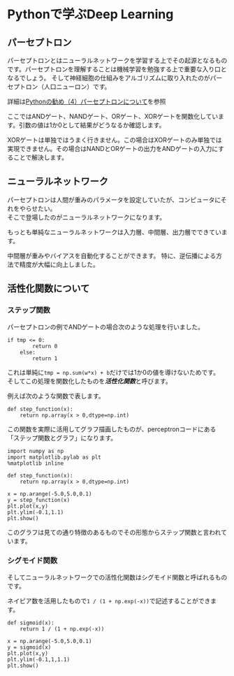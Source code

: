 # Pythonで学ぶDeep Learning

## パーセプトロン
パーセプトロンとはニューラルネットワークを学習する上でその起源となるものです。パーセプトロンを理解することは機械学習を勉強する上で重要な入り口となるでしょう。
そして神経細胞の仕組みをアルゴリズムに取り入れたのがパーセプトロン（人口ニューロン）です。

詳細は[Pythonの勧め（4）パーセプトロンについて](https://itstudio.co/2018/03/04/7544/)を参照

ここではANDゲート、NANDゲート、ORゲート、XORゲートを関数化しています。引数の値は1か0として結果がどうなるか確認します。

XORゲートは単独ではうまく行きません。この場合はXORゲートのみ単独では実現できません。その場合はNANDとORゲートの出力をANDゲートの入力にすることで解決します。

## ニューラルネットワーク
パーセプトロンは人間が重みのパラメータを設定していたが、コンピュータにそれをやらせたい。  
そこで登場したのがニューラルネットワークになります。

もっとも単純なニューラルネットワークは入力層、中間層、出力層でできています。

中間層が重みやバイアスを自動化することができます。
特に、逆伝播による方法で精度が大幅に向上しました。

## 活性化関数について

### ステップ関数

パーセプトロンの例でANDゲートの場合次のような処理を行いました。
```
if tmp <= 0:
        return 0
    else:
        return 1
```

これは単純に`tmp = np.sum(w*x) + b`だけでは1か0の値を導けないためです。  
そしてこの処理を関数化したものを***活性化関数***と呼びます。

例えば次のような関数で表します。

```
def step_function(x):
    return np.array(x > 0,dtype=np.int)
```

この関数を実際に活用してグラフ描画したものが、perceptronコードにある「ステップ関数とグラフ」になります。

```
import numpy as np
import matplotlib.pylab as plt
%matplotlib inline

def step_function(x):
    return np.array(x > 0,dtype=np.int)

x = np.arange(-5.0,5.0,0.1)
y = step_function(x)
plt.plot(x,y)
plt.ylim(-0.1,1.1)
plt.show()
```

このグラフは見ての通り特徴のあるものでその形態からステップ関数と言われています。

### シグモイド関数

そしてニューラルネットワークでの活性化関数はシグモイド関数と呼ばれるものです。

ネイピア数を活用したもので`1 / (1 + np.exp(-x))`で記述することができます。

```
def sigmoid(x):
    return 1 / (1 + np.exp(-x))
    
x = np.arange(-5.0,5.0,0.1)
y = sigmoid(x)
plt.plot(x,y)
plt.ylim(-0.1,1,1.1)
plt.show()
```









